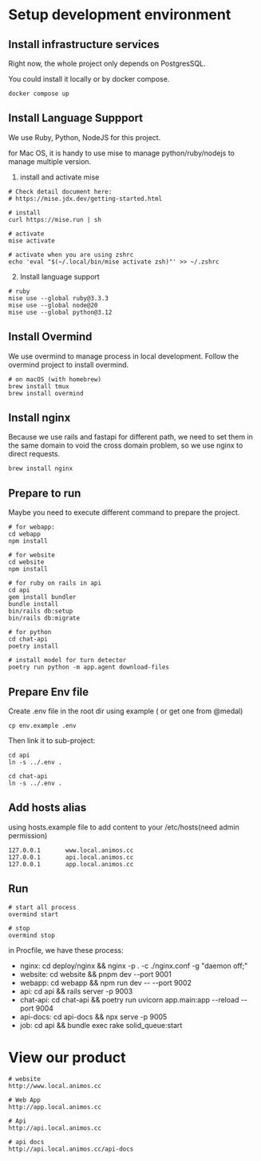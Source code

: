 # Setup development environment

## Install infrastructure services

Right now, the whole project only depends on PostgresSQL.

You could install it locally or by docker compose.

```
docker compose up
```

## Install Language Suppport

We use Ruby, Python, NodeJS for this project.

for Mac OS, it is handy to use mise to manage python/ruby/nodejs to manage multiple version.

1. install and activate mise

```
# Check detail document here:
# https://mise.jdx.dev/getting-started.html

# install
curl https://mise.run | sh

# activate
mise activate

# activate when you are using zshrc
echo 'eval "$(~/.local/bin/mise activate zsh)"' >> ~/.zshrc

```

2. Install language support

```
# ruby
mise use --global ruby@3.3.3
mise use --global node@20
mise use --global python@3.12
```

## Install Overmind

We use overmind to manage process in local development.
Follow the overmind project to install overmind.

```
# on macOS (with homebrew)
brew install tmux
brew install overmind
```

## Install nginx

Because we use rails and fastapi for different path, we need to set them in the same domain to void the cross domain problem, so we use nginx to direct requests.

```
brew install nginx
```

## Prepare to run

Maybe you need to execute different command to prepare the project.

```
# for webapp:
cd webapp
npm install

# for website
cd website
npm install

# for ruby on rails in api
cd api
gem install bundler
bundle install
bin/rails db:setup
bin/rails db:migrate

# for python
cd chat-api
poetry install

# install model for turn detector
poetry run python -m app.agent download-files
```

## Prepare Env file

Create .env file in the root dir using example ( or get one from @medal)

```
cp env.example .env
```

Then link it to sub-project:

```
cd api
ln -s ../.env .

cd chat-api
ln -s ../.env .
```

## Add hosts alias

using hosts.example file to add content to your /etc/hosts(need admin permission)

```
127.0.0.1       www.local.animos.cc
127.0.0.1       api.local.animos.cc
127.0.0.1       app.local.animos.cc
```

## Run

```
# start all process
overmind start

# stop
overmind stop
```

in Procfile, we have these process:

- nginx: cd deploy/nginx && nginx -p . -c ./nginx.conf -g "daemon off;"
- website: cd website && pnpm dev --port 9001
- webapp: cd webapp && npm run dev -- --port 9002
- api: cd api && rails server -p 9003
- chat-api: cd chat-api && poetry run uvicorn app.main:app --reload --port 9004
- api-docs: cd api-docs && npx serve -p 9005
- job: cd api && bundle exec rake solid_queue:start

# View our product

```
# website
http://www.local.animos.cc

# Web App
http://app.local.animos.cc

# Api
http://api.local.animos.cc

# api docs
http://api.local.animos.cc/api-docs
```
